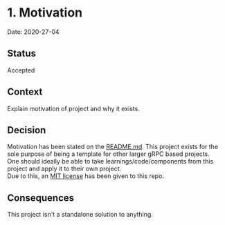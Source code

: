 # 1. Motivation

Date: 2020-27-04

## Status

Accepted

## Context

Explain motivation of project and why it exists.

## Decision

Motivation has been stated on the [README.md](../../README.md). This project exists for the sole purpose of being a template for other larger gRPC based projects.\
One should ideally be able to take learnings/code/components from this project and apply it to their own project.\
Due to this, an [MIT license](../../LICENSE) has been given to this repo.

## Consequences

This project isn't a standalone solution to anything.
